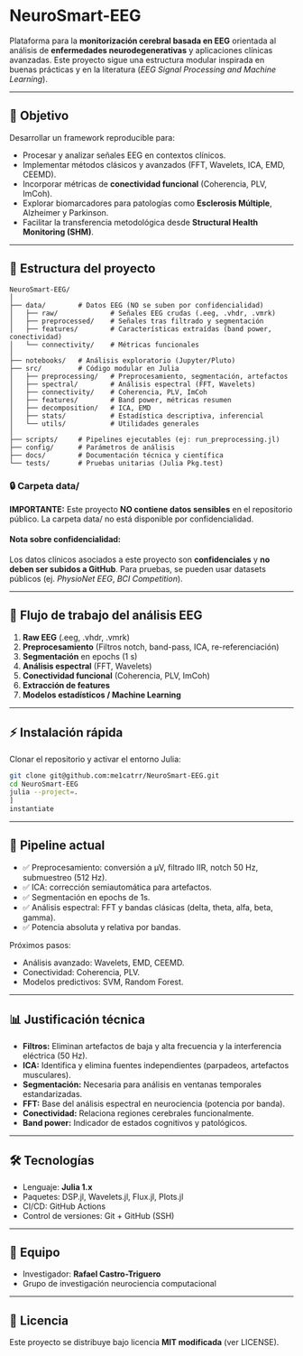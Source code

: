 # NeuroSmart-EEG

Plataforma para la **monitorización cerebral basada en EEG** orientada al análisis de **enfermedades neurodegenerativas** y aplicaciones clínicas avanzadas. Este proyecto sigue una estructura modular inspirada en buenas prácticas y en la literatura (*EEG Signal Processing and Machine Learning*).

---

## 🎯 Objetivo
Desarrollar un framework reproducible para:
- Procesar y analizar señales EEG en contextos clínicos.
- Implementar métodos clásicos y avanzados (FFT, Wavelets, ICA, EMD, CEEMD).
- Incorporar métricas de **conectividad funcional** (Coherencia, PLV, ImCoh).
- Explorar biomarcadores para patologías como **Esclerosis Múltiple**, Alzheimer y Parkinson.
- Facilitar la transferencia metodológica desde **Structural Health Monitoring (SHM)**.

---

## 📂 Estructura del proyecto

```
NeuroSmart-EEG/
│
├── data/        # Datos EEG (NO se suben por confidencialidad)
│   ├── raw/             # Señales EEG crudas (.eeg, .vhdr, .vmrk)
│   ├── preprocessed/    # Señales tras filtrado y segmentación
│   ├── features/        # Características extraídas (band power, conectividad)
│   └── connectivity/    # Métricas funcionales
│
├── notebooks/   # Análisis exploratorio (Jupyter/Pluto)
├── src/         # Código modular en Julia
│   ├── preprocessing/   # Preprocesamiento, segmentación, artefactos
│   ├── spectral/        # Análisis espectral (FFT, Wavelets)
│   ├── connectivity/    # Coherencia, PLV, ImCoh
│   ├── features/        # Band power, métricas resumen
│   ├── decomposition/   # ICA, EMD
│   ├── stats/           # Estadística descriptiva, inferencial
│   └── utils/           # Utilidades generales
│
├── scripts/     # Pipelines ejecutables (ej: run_preprocessing.jl)
├── config/      # Parámetros de análisis
├── docs/        # Documentación técnica y científica
└── tests/       # Pruebas unitarias (Julia Pkg.test)
```

### 🔒 **Carpeta data/**
**IMPORTANTE:** Este proyecto **NO contiene datos sensibles** en el repositorio público. La carpeta data/ no está disponible por confidencialidad.

#### Nota sobre confidencialidad:
Los datos clínicos asociados a este proyecto son **confidenciales** y **no deben ser subidos a GitHub**.
Para pruebas, se pueden usar datasets públicos (ej. *PhysioNet EEG*, *BCI Competition*).

---

## 🔄 Flujo de trabajo del análisis EEG
1. **Raw EEG** (.eeg, .vhdr, .vmrk)
2. **Preprocesamiento** (Filtros notch, band-pass, ICA, re-referenciación)
3. **Segmentación** en epochs (1 s)
4. **Análisis espectral** (FFT, Wavelets)
5. **Conectividad funcional** (Coherencia, PLV, ImCoh)
6. **Extracción de features**
7. **Modelos estadísticos / Machine Learning**

---

## ⚡ Instalación rápida

Clonar el repositorio y activar el entorno Julia:
```bash
git clone git@github.com:me1catrr/NeuroSmart-EEG.git
cd NeuroSmart-EEG
julia --project=.
]
instantiate
```

---

## 🚀 Pipeline actual
- ✅ Preprocesamiento: conversión a µV, filtrado IIR, notch 50 Hz, submuestreo (512 Hz).
- ✅ ICA: corrección semiautomática para artefactos.
- ✅ Segmentación en epochs de 1s.
- ✅ Análisis espectral: FFT y bandas clásicas (delta, theta, alfa, beta, gamma).
- ✅ Potencia absoluta y relativa por bandas.

Próximos pasos:
- Análisis avanzado: Wavelets, EMD, CEEMD.
- Conectividad: Coherencia, PLV.
- Modelos predictivos: SVM, Random Forest.

---

## 📊 Justificación técnica
- **Filtros:** Eliminan artefactos de baja y alta frecuencia y la interferencia eléctrica (50 Hz).
- **ICA:** Identifica y elimina fuentes independientes (parpadeos, artefactos musculares).
- **Segmentación:** Necesaria para análisis en ventanas temporales estandarizadas.
- **FFT:** Base del análisis espectral en neurociencia (potencia por banda).
- **Conectividad:** Relaciona regiones cerebrales funcionalmente.
- **Band power:** Indicador de estados cognitivos y patológicos.

---

## 🛠 Tecnologías
- Lenguaje: **Julia 1.x**
- Paquetes: DSP.jl, Wavelets.jl, Flux.jl, Plots.jl
- CI/CD: GitHub Actions
- Control de versiones: Git + GitHub (SSH)

---

## 👥 Equipo
- Investigador: **Rafael Castro-Triguero**
- Grupo de investigación neurociencia computacional

---

## 📜 Licencia
Este proyecto se distribuye bajo licencia **MIT modificada** (ver LICENSE).
